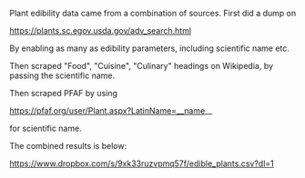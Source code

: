 

Plant edibility data came from a combination of sources. First did a dump on

https://plants.sc.egov.usda.gov/adv_search.html

By enabling as many as edibility parameters, including scientific name etc.

Then scraped "Food", "Cuisine", "Culinary" headings on Wikipedia, by passing the scientific name.

Then scraped PFAF by using

https://pfaf.org/user/Plant.aspx?LatinName=__name__

for scientific name.

The combined results is below:

https://www.dropbox.com/s/9xk33ruzvpmq57f/edible_plants.csv?dl=1

